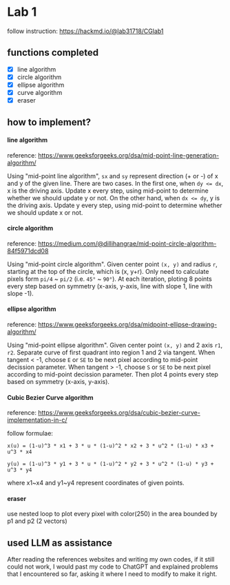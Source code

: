 # Lab 1
follow instruction: https://hackmd.io/@lab31718/CGlab1

## functions completed
- [X] line algorithm
- [X] circle algorithm
- [X] ellipse algorithm
- [X] curve algorithm
- [X] eraser

## how to implement?
#### line algorithm
reference: <https://www.geeksforgeeks.org/dsa/mid-point-line-generation-algorithm/>

Using "mid-point line algorithm", `sx` and `sy` represent direction (+ or -) of x and y of the given line. There are two cases. In the first one, when `dy <= dx`, x is the driving axis. Update x every step, using mid-point to determine whether we should update y or not. On the other hand, when `dx <= dy`, y is the driving axis. Update y every step, using mid-point to determine whether we should update x or not.

#### circle algorithm
reference: <https://medium.com/@dillihangrae/mid-point-circle-algorithm-84f5971dcd08>

Using "mid-point circle algorithm". Given center point `(x, y)` and radius `r`, starting at the top of the circle, which is  (x, y+r). Only need to calculate pixels form `pi/4` ~ `pi/2` (i.e. `45°` ~ `90°`). At each iteration, ploting 8 points every step based on symmetry (x-axis, y-axis, line with slope 1, line with slope -1).

#### ellipse algorithm
reference: <https://www.geeksforgeeks.org/dsa/midpoint-ellipse-drawing-algorithm/>

Using "mid-point ellipse algorithm". Given center point `(x, y)` and 2 axis `r1`, `r2`. Separate curve of first quadrant into region 1 and 2 via tangent. When tangent < -1, choose `E` or `SE` to be next pixel according to mid-point decission parameter. When tangent > -1, choose `S` or `SE` to be next pixel according to mid-point decission parameter. Then plot 4 points every step based on symmetry (x-axis, y-axis).



#### Cubic Bezier Curve algorithm
reference: <https://www.geeksforgeeks.org/dsa/cubic-bezier-curve-implementation-in-c/>

follow formulae: 

`x(u) = (1-u)^3 * x1 + 3 * u * (1-u)^2 * x2 + 3 * u^2 * (1-u) * x3 + u^3 * x4`

`y(u) = (1-u)^3 * y1 + 3 * u * (1-u)^2 * y2 + 3 * u^2 * (1-u) * y3 + u^3 * y4`

where x1~x4 and y1~y4 represent coordinates of given points.

#### eraser
use nested loop to plot every pixel with color(250) in the area bounded by p1 and p2 (2 vectors)

## used LLM as assistance
After reading the references websites and writing my own codes, if it still could not work, I would past my code to ChatGPT and explained problems that I encountered so far, asking it where I need to modify to make it right.
